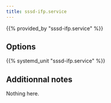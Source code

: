 ```yaml
---
title: sssd-ifp.service
---
```


{{% provided_by "sssd-ifp.service" %}}

## Options

{{% systemd_unit "sssd-ifp.service" %}}

## Additionnal notes

Nothing here.